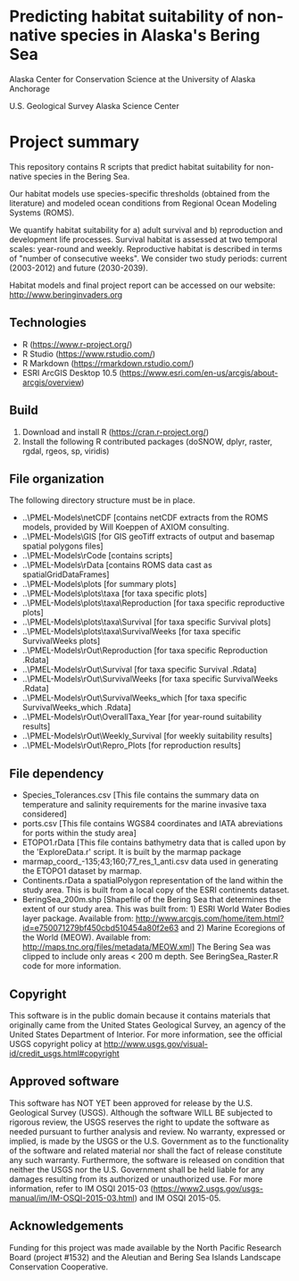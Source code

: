 # Predicting habitat suitability of non-native species in Alaska's Bering Sea
Alaska Center for Conservation Science at the University of Alaska Anchorage

U.S. Geological Survey Alaska Science Center 


# Project summary
This repository contains R scripts that predict habitat suitability for non-native species in the Bering Sea.

Our habitat models use species-specific thresholds (obtained from the literature) and modeled ocean conditions from Regional Ocean Modeling Systems (ROMS).

We quantify habitat suitability for a) adult survival and b) reproduction and development life processes. Survival habitat is assessed at two temporal scales: year-round and weekly. Reproductive habitat is described in terms of "number of consecutive weeks". We consider two study periods: current (2003-2012) and future (2030-2039).

Habitat models and final project report can be accessed on our website: http://www.beringinvaders.org

## Technologies
- R (https://www.r-project.org/)
- R Studio (https://www.rstudio.com/)
- R Markdown (https://rmarkdown.rstudio.com/)
- ESRI ArcGIS Desktop 10.5 (https://www.esri.com/en-us/arcgis/about-arcgis/overview)

## Build
1. Download and install R (https://cran.r-project.org/)
2. Install the following R contributed packages (doSNOW, dplyr, raster, rgdal, rgeos, sp, viridis)

## File organization
The following directory structure must be in place.
* ..\PMEL-Models\netCDF [contains netCDF extracts from the ROMS models, provided by Will Koeppen of AXIOM consulting.
* ..\PMEL-Models\GIS [for GIS geoTiff extracts of output and basemap spatial polygons files]
* ..\PMEL-Models\rCode [contains scripts]
* ..\PMEL-Models\rData [contains ROMS data cast as spatialGridDataFrames]
* ..\PMEL-Models\plots [for summary plots]
* ..\PMEL-Models\plots\taxa [for taxa specific plots]
* ..\PMEL-Models\plots\taxa\Reproduction [for taxa specific reproductive plots]
* ..\PMEL-Models\plots\taxa\Survival [for taxa specific Survival plots]
* ..\PMEL-Models\plots\taxa\SurvivalWeeks [for taxa specific SurvivalWeeks plots]
* ..\PMEL-Models\rOut\Reproduction [for taxa specific Reproduction .Rdata]
* ..\PMEL-Models\rOut\Survival [for taxa specific Survival .Rdata]
* ..\PMEL-Models\rOut\SurvivalWeeks [for taxa specific SurvivalWeeks .Rdata]
* ..\PMEL-Models\rOut\SurvivalWeeks_which [for taxa specific SurvivalWeeks_which .Rdata]
* ..\PMEL-Models\rOut\OverallTaxa_Year [for year-round suitability results]
* ..\PMEL-Models\rOut\Weekly_Survival [for weekly suitability results]
* ..\PMEL-Models\rOut\Repro_Plots [for reproduction results]
 
## File dependency
* Species_Tolerances.csv [This file contains the summary data on temperature and salinity requirements for the marine invasive taxa considered]
* ports.csv [This file contains WGS84 coordinates and IATA abreviations for ports within the study area]
* ETOPO1.rData [This file contains bathymetry data that is called upon by the 'ExploreData.r' script.  It is built by the marmap package
* marmap_coord_-135;43;160;77_res_1_anti.csv data used in generating the ETOPO1 dataset by marmap.
* Continents.rData a spatialPolygon representation of the land within the study area.  This is built from a local copy of the ESRI continents dataset.
* BeringSea_200m.shp [Shapefile of the Bering Sea that determines the extent of our study area. This was built from: 1) ESRI World Water Bodies layer package. Available from: http://www.arcgis.com/home/item.html?id=e750071279bf450cbd510454a80f2e63 and 2) Marine Ecoregions of the World (MEOW). Available from: http://maps.tnc.org/files/metadata/MEOW.xml] The Bering Sea was clipped to include only areas < 200 m depth. See BeringSea_Raster.R code for more information.

## Copyright
This software is in the public domain because it contains materials that originally came from the United States Geological Survey, an agency of the United States Department of Interior. For more information, see the official USGS copyright policy at http://www.usgs.gov/visual-id/credit_usgs.html#copyright

## Approved software
This software has NOT YET been approved for release by the U.S. Geological Survey (USGS). Although the software WILL BE subjected to rigorous review, the USGS reserves the right to update the software as needed pursuant to further analysis and review. No warranty, expressed or implied, is made by the USGS or the U.S. Government as to the functionality of the software and related material nor shall the fact of release constitute any such warranty. Furthermore, the software is released on condition that neither the USGS nor the U.S. Government shall be held liable for any damages resulting from its authorized or unauthorized use.  For more information, refer to IM OSQI 2015-03 (https://www2.usgs.gov/usgs-manual/im/IM-OSQI-2015-03.html) and IM OSQI 2015-05.

## Acknowledgements
Funding for this project was made available by the North Pacific Research Board (project #1532) and the Aleutian and Bering Sea Islands Landscape Conservation Cooperative.
